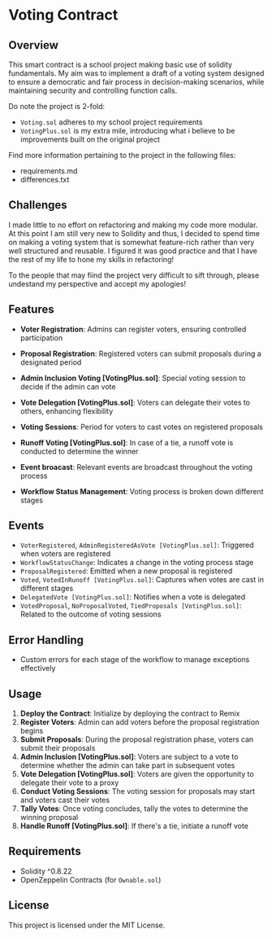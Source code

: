 # Voting Contract

## Overview

This smart contract is a school project making basic use of solidity fundamentals.
My aim was to implement a draft of a voting system designed to ensure a democratic and fair process in decision-making scenarios, while maintaining security and controlling function calls.

Do note the project is 2-fold:

- `Voting.sol` adheres to my school project requirements
- `VotingPlus.sol` is my extra mile, introducing what i believe to be improvements built on the original project

Find more information pertaining to the project in the following files:

- requirements.md
- differences.txt

## Challenges

I made little to no effort on refactoring and making my code more modular. At this point I am still very new to Solidity and thus, I decided to spend time on making a voting system that is somewhat feature-rich rather than very well structured and reusable. I figured it was good practice and that I have the rest of my life to hone my skills in refactoring!

To the people that may fiind the project very difficult to sift through, please undestand my perspective and accept my apologies!

## Features

- **Voter Registration**: Admins can register voters, ensuring controlled participation
- **Proposal Registration**: Registered voters can submit proposals during a designated period

- **Admin Inclusion Voting [VotingPlus.sol]**: Special voting session to decide if the admin can vote
- **Vote Delegation [VotingPlus.sol]**: Voters can delegate their votes to others, enhancing flexibility
- **Voting Sessions**: Period for voters to cast votes on registered proposals
- **Runoff Voting [VotingPlus.sol]**: In case of a tie, a runoff vote is conducted to determine the winner
- **Event broacast**: Relevant events are broadcast throughout the voting process
- **Workflow Status Management**: Voting process is broken down different stages

## Events

- `VoterRegistered`, `AdminRegisteredAsVote [VotingPlus.sol]`: Triggered when voters are registered
- `WorkflowStatusChange`: Indicates a change in the voting process stage
- `ProposalRegistered`: Emitted when a new proposal is registered
- `Voted`, `VotedInRunoff [VotingPlus.sol]`: Captures when votes are cast in different stages
- `DelegatedVote [VotingPlus.sol]`: Notifies when a vote is delegated
- `VotedProposal`, `NoProposalVoted`, `TiedProposals [VotingPlus.sol]`: Related to the outcome of voting sessions

## Error Handling

- Custom errors for each stage of the workflow to manage exceptions effectively

## Usage

1. **Deploy the Contract**: Initialize by deploying the contract to Remix
2. **Register Voters**: Admin can add voters before the proposal registration begins
3. **Submit Proposals**: During the proposal registration phase, voters can submit their proposals
4. **Admin Inclusion [VotingPlus.sol]**: Voters are subject to a vote to determine whether the admin can take part in subsequent votes
5. **Vote Delegation [VotingPlus.sol]**: Voters are given the opportunity to delegate their vote to a proxy
6. **Conduct Voting Sessions**: The voting session for proposals may start and voters cast their votes
7. **Tally Votes**: Once voting concludes, tally the votes to determine the winning proposal
8. **Handle Runoff [VotingPlus.sol]**: If there's a tie, initiate a runoff vote

## Requirements

- Solidity ^0.8.22
- OpenZeppelin Contracts (for `Ownable.sol`)

## License

This project is licensed under the MIT License.
